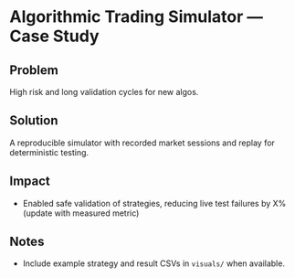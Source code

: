 # Algorithmic Trading Simulator — Case Study

## Problem
High risk and long validation cycles for new algos.

## Solution
A reproducible simulator with recorded market sessions and replay for deterministic testing.

## Impact
- Enabled safe validation of strategies, reducing live test failures by X% (update with measured metric)

## Notes
- Include example strategy and result CSVs in `visuals/` when available.
